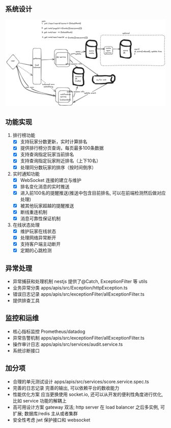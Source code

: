 ## 系统设计
![system design](./Untitled-2024-12-06-1002.png)

## 功能实现
1. 排行榜功能
    - [x] 支持玩家分数更新，实时计算排名
    - [x] 提供排行榜分页查询，每页最多100条数据
    - [x] 支持查询指定玩家当前排名
    - [x] 支持查询指定玩家附近排名（上下10名）
    - [x] 处理同分数玩家的排序（按时间倒序）
2. 实时通知功能
    - [x] WebSocket 连接的建立与维护
    - [x] 排名变化消息的实时推送
    - [x] 进入前100名的提醒推送(推送中包含目前排名, 可以在前端检测然后做对应处理)
    - [x] 被其他玩家超越的提醒推送
    - [x] 断线重连机制
    - [x] 消息可靠性保证机制
3. 在线状态处理
    - [x] 维护玩家在线状态
    - [x] 处理网络异常断开
    - [x] 支持客户端主动断开
    - [x] 定期的心跳检测

## 异常处理
- 异常捕获和处理机制 nestjs 提供了@Catch, ExceptionFilter 等 utils
- 业务异常分类 apps/apis/src/Exception/httpException.ts
- 错误日志记录 apps/apis/src/exceptionFilter/allExceptionFilter.ts
- 提供排查工具 
## 监控和运维
- 核心指标监控 Prometheus/datadog
- 异常告警机制 apps/apis/src/exceptionFilter/allExceptionFilter.ts
- 操作审计日志 apps/apis/src/services/audit.service.ts
- 系统诊断接口

## 加分项
- 合理的单元测试设计 apps/apis/src/services/score.service.spec.ts
- 完善的日志记录 完善的输出, 可以依赖平台的数收能力
- 性能优化方案 应当更换使用 socket.io, 还可以从开发的便利性角度进行优化, 比如 service 功能的解耦上
- 高可用设计方案 gateway 双活; http server 在 load balancer 之后多实例, 可扩展; 数据库/redis 主从或者集群
- 安全性考虑 jwt 保护接口和 websocket